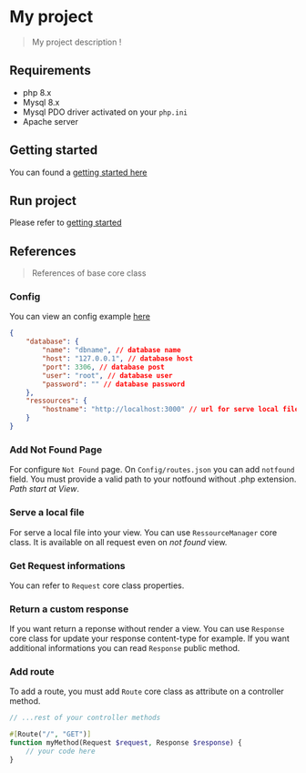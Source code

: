 # My project
> My project description !

## Requirements
- php 8.x
- Mysql 8.x
- Mysql PDO driver activated on your `php.ini`
- Apache server

## Getting started
You can found a [getting started here](./getting-started.md)

## Run project
Please refer to [getting started](./getting-started.md#run)

## References
> References of base core class

### Config
You can view an config example [here](./config.exemple.json)

```json
{
    "database": {
        "name": "dbname", // database name
        "host": "127.0.0.1", // database host
        "port": 3306, // database post
        "user": "root", // database user
        "password": "" // database password
    },
    "ressources": {
        "hostname": "http://localhost:3000" // url for serve local file using RessourceManager
    }
}
```

### Add Not Found Page
For configure `Not Found` page.
On `Config/routes.json` you can add `notfound` field.
You must provide a valid path to your notfound without .php extension.
_Path start at View_.

### Serve a local file
For serve a local file into your view.
You can use `RessourceManager` core class.
It is available on all request even on _not found_ view.

### Get Request informations
You can refer to `Request` core class properties.

### Return a custom response
If you want return a reponse without render a view.
You can use `Response` core class for update your response content-type for example.
If you want additional informations you can read `Response` public method.

### Add route
To add a route, you must add `Route` core class as attribute on a controller method.

```php
// ...rest of your controller methods

#[Route("/", "GET")]
function myMethod(Request $request, Response $response) {
    // your code here
}
```